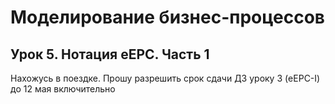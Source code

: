 # Моделирование бизнес-процессов
## Урок 5. Нотация eEPC. Часть 1

Нахожусь в поездке.
Прошу разрешить срок сдачи ДЗ уроку 3 (eEPC-I) до 12 мая включительно
